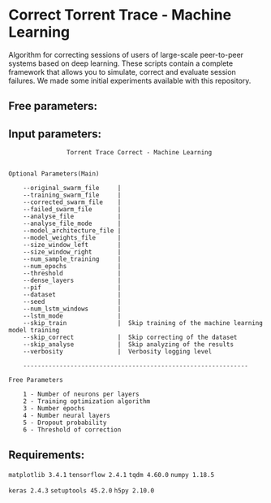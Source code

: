# Correct Torrent Trace - Machine Learning

Algorithm for correcting sessions of users of large-scale peer-to-peer systems based on deep learning.
These scripts contain a complete framework that allows you to simulate, correct and evaluate session failures.
We made some initial experiments available with this repository.

## Free parameters:




## Input parameters:

                    Torrent Trace Correct - Machine Learning


    Optional Parameters(Main)

        --original_swarm_file     |
        --training_swarm_file     |
        --corrected_swarm_file    |
        --failed_swarm_file       |
        --analyse_file            |
        --analyse_file_mode       |
        --model_architecture_file |
        --model_weights_file      |
        --size_window_left        |
        --size_window_right       |
        --num_sample_training     |
        --num_epochs              |
        --threshold               |
        --dense_layers            |
        --pif                     |
        --dataset                 |
        --seed                    |
        --num_lstm_windows        |
        --lstm_mode               |
        --skip_train              |  Skip training of the machine learning model training
        --skip_correct            |  Skip correcting of the dataset
        --skip_analyse            |  Skip analyzing of the results
        --verbosity               |  Verbosity logging level 

        --------------------------------------------------------------

    Free Parameters

        1 - Number of neurons per layers
        2 - Training optimization algorithm
        3 - Number epochs
        4 - Number neural layers
        5 - Dropout probability
        6 - Threshold of correction

## Requirements:

`matplotlib 3.4.1`
`tensorflow 2.4.1`
`tqdm 4.60.0`
`numpy 1.18.5`

`keras 2.4.3`
`setuptools 45.2.0`
`h5py 2.10.0`

